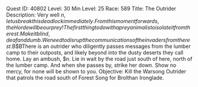 Quest ID: 40802
Level: 30
Min Level: 25
Race: 589
Title: The Outrider
Description: Very well $n, let us break this deadlock immediately. From this moment forwards, the Horde will be our prey! The first thing to do with a prey animal is to isolate it from the rest. Make it blind, deaf and dumb. We need to disrupt the communications of the invaders from the rest.$B$BThere is an outrider who diligently passes messages from the lumber camp to their outposts, and likely beyond into the dusty deserts they call home. Lay an ambush, $n. Lie in wait by the road just south of here, north of the lumber camp. And when she passes by, strike her down. Show no mercy, for none will be shown to you.
Objective: Kill the Warsong Outrider that patrols the road south of Forest Song for Brolthan Ironglade.
